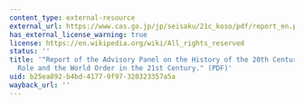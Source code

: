 ```yaml
---
content_type: external-resource
external_url: https://www.cas.go.jp/jp/seisaku/21c_koso/pdf/report_en.pdf
has_external_license_warning: true
license: https://en.wikipedia.org/wiki/All_rights_reserved
status: ''
title: '"Report of the Advisory Panel on the History of the 20th Century and on Japan''s
  Role and the World Order in the 21st Century." (PDF)'
uid: b25ea892-b4bd-4177-9f97-320323357a5a
wayback_url: ''
---
```

